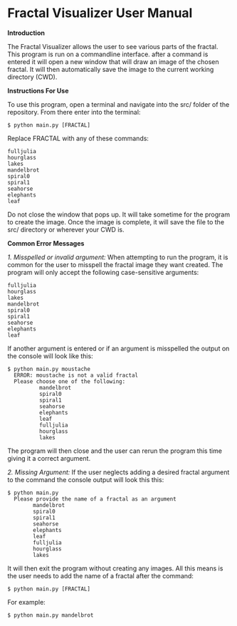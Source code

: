 # Fractal Visualizer User Manual

**Introduction**

The Fractal Visualizer allows the user to see various parts of the fractal. This
program is run on a commandline interface. after a command is entered it will 
open a new window that will draw an image of the chosen fractal. It will then 
automatically save the image to the current working directory (CWD).

**Instructions For Use**

To use this program, open a terminal and navigate into the src/ folder of the 
repository. From there enter into the terminal:
    
    $ python main.py [FRACTAL]
    
Replace FRACTAL with any of these commands:
    
    fulljulia
	hourglass
	lakes
	mandelbrot
	spiral0
	spiral1
	seahorse
	elephants
	leaf
	
Do not close the window that pops up. It will take sometime for the program to create 
the image. Once the image is complete, it will save the file to the src/ directory or 
wherever your CWD is. 

**Common Error Messages**

*1. Misspelled or invalid argument:*
When attempting to run the program, it is common for the user to misspell the fractal
image they want created. The program will only accept the following case-sensitive 
arguments:
    
    fulljulia
	hourglass
	lakes
	mandelbrot
	spiral0
	spiral1
	seahorse
	elephants
	leaf

If another argument is entered or if an argument is misspelled the output on the console will 
look like this:

    $ python main.py moustache
      ERROR: moustache is not a valid fractal
      Please choose one of the following:
              mandelbrot
              spiral0
              spiral1
              seahorse
              elephants
              leaf
              fulljulia
              hourglass
              lakes


The program will then close and the user can rerun the program this time giving it a correct
argument. 

*2. Missing Argument:*
If the user neglects adding a desired fractal argument to the command the console output will
look this this:
    
    $ python main.py
      Please provide the name of a fractal as an argument
            mandelbrot
            spiral0
            spiral1
            seahorse
            elephants
            leaf
            fulljulia
            hourglass
            lakes

It will then exit the program without creating any images. All this means is the user 
needs to add the name of a fractal after the command:
    
    $ python main.py [FRACTAL]

For example:

    $ python main.py mandelbrot
    





